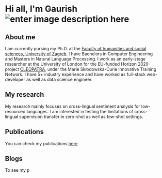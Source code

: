 # Hi all, I'm Gaurish ![enter image description here](https://twemoji.maxcdn.com/2/72x72/1f44b.png)
## About me
I am currently pursing my Ph.D. at the [Faculty of humanities and social sciences, University of Zagreb](https://web2020.ffzg.unizg.hr/). I have Bachelors in Computer Engineering and Masters in Natural Language Processing. I work as an early-stage researcher at the University of London for the EU-funded Horizon 2020 project [CLEOPATRA](http://cleopatra-project.eu/), under the Marie Skłodowska-Curie Innovative Training Network. I have 5+ industry experience and have worked as full-stack web-developer as well as data science engineer. 

## My research
My research mainly focuses on cross-lingual sentiment analysis for low-resourced languages. I am interested in testing the limitations of cross-lingual supervision transfer in zero-shot as well as few-shot settings. 

## Publications
You can check my publications [here](https://scholar.google.com/citations?user=Bigz0X8AAAAJ&hl=en&oi=sra&gmla=AJsN-F5BPGyGI2S-4PaPRMzXDsxJs9R1y3cbKuNqmozMUbwS-JLSkTLxbsv1OvewUuetSXeaheuHR4Ky8FvByjFIszZwbijH8P5NzchpIs149YO6BnWAtzs&sciund=4138080180271924362)

## Blogs
To see my p

<!--stackedit_data:
eyJoaXN0b3J5IjpbLTQ0NzM2NTU1LDE5OTEwNDM3ODMsLTE4Mj
UyMDE3N119
-->